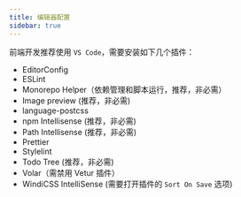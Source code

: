 ```yaml
---
title: 编辑器配置
sidebar: true
---
```


前端开发推荐使用 `VS Code`，需要安装如下几个插件：

- EditorConfig
- ESLint
- Monorepo Helper（依赖管理和脚本运行，推荐，非必需）
- Image preview (推荐，非必需)
- language-postcss
- npm Intellisense (推荐，非必需)
- Path Intellisense (推荐，非必需)
- Prettier
- Stylelint
- Todo Tree (推荐，非必需)
- Volar（需禁用 Vetur 插件）
- WindiCSS IntelliSense (需要打开插件的 `Sort On Save` 选项)
